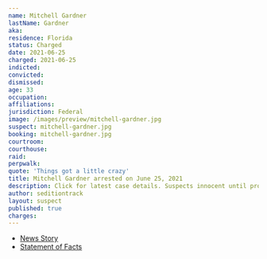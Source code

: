 ```yaml
---
name: Mitchell Gardner
lastName: Gardner
aka:
residence: Florida
status: Charged
date: 2021-06-25
charged: 2021-06-25
indicted:
convicted:
dismissed:
age: 33
occupation:
affiliations:
jurisdiction: Federal
image: /images/preview/mitchell-gardner.jpg
suspect: mitchell-gardner.jpg
booking: mitchell-gardner.jpg
courtroom:
courthouse:
raid:
perpwalk:
quote: 'Things got a little crazy'
title: Mitchell Gardner arrested on June 25, 2021
description: Click for latest case details. Suspects innocent until proven guilty.
author: seditiontrack
layout: suspect
published: true
charges:
---
```


- [News Story](https://www.tampabay.com/news/hillsborough/2021/06/28/hillsborough-mans-arrest-makes-500-charged-in-capitol-riot/)
- [Statement of Facts](https://www.justice.gov/usao-dc/case-multi-defendant/file/1407206/download)
